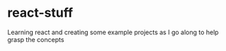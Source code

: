 # react-stuff

Learning react and creating some example projects as I go along to help grasp the concepts
